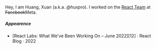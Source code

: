 Hey, I am Huang, Xuan (a.k.a. _@huxpro_). I worked on the [React Team](https://beta.reactjs.org/community/meet-the-team#react-core) at <del>Facebook</del>Meta.


##### Appearence

- [React Labs: What We've Been Working On – June 2022][12] · React Blog · 2022

[1]: //huangxuan.me/2015/07/09/js-module-7day/

